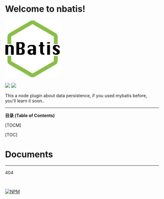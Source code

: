 Welcome to nbatis!
===================
![enter image description here](https://github.com/vyspace/nbatis/blob/master/nbatis.jpg)


![](https://img.shields.io/travis/rust-lang/rust.svg)  ![](https://img.shields.io/badge/tag-1.0.0-blue.svg)

This a node plugin about data persistence, if you used mybatis before, you'll learn it soon..

----------

**目录 (Table of Contents)**

[TOCM]

[TOC]

# Documents
-------------

404


<br/>


[![NPM](https://nodei.co/npm/nbatis.png)](https://nodei.co/npm/nbatis/)
